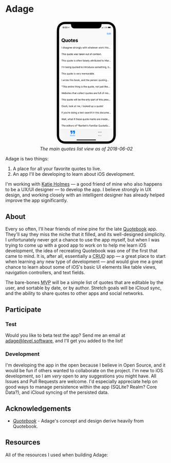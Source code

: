 # Adage

<p align="center">
	<a href="./meta/screenshots/2018-05-31-adage-main-quote-list.png">
		<img src="./meta/screenshots/2018-05-31-adage-main-quote-list.png" alt="The main quotes list view as of 2018-06-02" width="40%">
	</a><br />
	<caption><em>The main quotes list view as of 2018-06-02</em></caption>
</p>

Adage is two things:

1. A place for all your favorite quotes to live.
2. An app I'll be developing to learn about iOS development.

I'm working with [Katie Holmes](https://krholmes.com) — a good friend of mine who also happens to be a UX/UI designer — to develop the app. I believe strongly in UX design, and working closely with an intelligent designer has already helped improve the app significantly.

## About

Every so often, I'll hear friends of mine pine for the late [Quotebook](http://quotebookapp.com) app. They'll say they miss the niche that it filled, and its well-designed simplicity. I unfortunately never got a chance to use the app myself, but when I was trying to come up with a good app to work on to help me learn iOS development, the idea of recreating Quotebook was one of the first that came to mind. It is, after all, essentially a <abbr title="Create Read Update Delete">CRUD</abbr> app — a great place to start when learning any new type of development — and would give me a great chance to learn about some of iOS's basic UI elements like table views, navigation controllers, and text fields.

The bare-bones <abbr title="Minimum Viable Product">MVP</abbr> will be a simple list of quotes that are editable by the user, and sortable by date, or by author. Stretch goals will be iCloud sync, and the ability to share quotes to other apps and social networks.

## Participate

### Test

Would you like to beta test the app? Send me an email at [adage@level.software](mailto:adage@level.software), and I'll get you added to the list!

### Development

I'm developing the app in the open because I believe in Open Source, and it would be fun if others wanted to collaborate on the project. I'm new to iOS development, so I am _very_ open to any suggestions you might have. All Issues and Pull Requests are welcome. I'd especially appreciate help on good ways to manage persistence within the app (SQLite? Realm? Core Data?), and iCloud syncing of the persisted data.

## Acknowledgements

- [<cite>Quotebook</cite>](http://quotebookapp.com) - Adage's concept and design derive heavily from Quotebook.

## Resources

All of the resources I used when building Adage:
